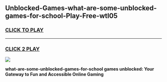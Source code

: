 
## Unblocked-Games-what-are-some-unblocked-games-for-school-Play-Free-wtl05
<h3>
<a href="https://premium76.site?title=what-are-some-unblocked-games-for-school&ref=10A">CLICK TO PLAY</a></h3>
<hr>

<h3>
<a href="https://premium76.site?title=what-are-some-unblocked-games-for-school&ref=10A">CLICK 2 PLAY</a>
  
</h3>

<a href="https://premium76.site?title=what-are-some-unblocked-games-for-school&ref=10A"><img src="https://clearcache.store/games.png"></a>


**what-are-some-unblocked-games-for-school games unblocked: Your Gateway to Fun and Accessible Online Gaming**
